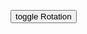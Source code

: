 <style>


</style>


<p>
<button onclick=ifrMain.contentWindow.controls.autoRotate=!ifrMain.contentWindow.controls.autoRotate; >toggle Rotation</button>
</p>

